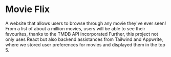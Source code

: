 # Movie Flix 

A website that allows users to browse through any movie they've ever seen! 
From a list of about a million movies, users will be able to see their favourites, thanks to the TMDB API incorporated
Further, this project not only uses React but also backend assistances from Tailwind and Appwrite, where we stored user preferences for movies and displayed them in the top 5.


